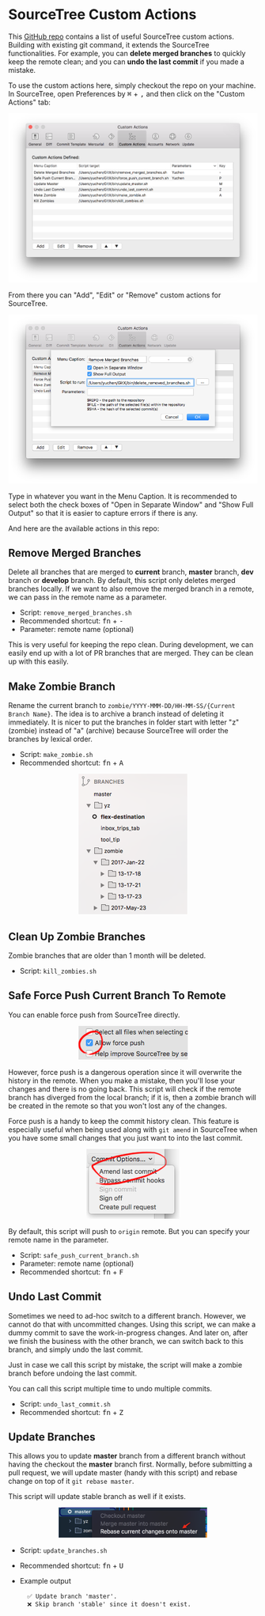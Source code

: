 # SourceTree Custom Actions

This [GitHub repo](https://github.com/yzhong52/SourceTreeX) contains a list of useful SourceTree custom actions. Building with existing git command, it extends the SourceTree functionalities. For example, you can **delete merged branches** to quickly keep the remote clean; and you can **undo the last commit** if you made a mistake. 

To use the custom actions here, simply checkout the repo on your machine. In SourceTree, open Preferences by <kbd>⌘</kbd> + <kbd>,</kbd> and then click on the "Custom Actions" tab:

![](images/custom_actions.png)

From there you can "Add", "Edit" or "Remove" custom actions for SourceTree.

![](images/custom_actions_add.png)

Type in whatever you want in the Menu Caption. It is recommended to select both the check boxes of "Open in Separate Window" and "Show Full Output" so that it is easier to capture errors if there is any. 

And here are the available actions in this repo:

## Remove Merged Branches

Delete all branches that are merged to **current** branch, **master** branch, **dev** branch or **develop** branch. By default, this script only deletes merged branches locally. If we want to also remove the merged branch in a remote, we can pass in the remote name as a parameter.

* Script: `remove_merged_branches.sh`
* Recommended shortcut: <kbd>fn</kbd> + <kbd>-</kbd>
* Parameter: remote name (optional)

This is very useful for keeping the repo clean. During development, we can easily end up with a lot of PR branches that are merged. They can be clean up with this easily. 

## Make Zombie Branch

Rename the current branch to `zombie/YYYY-MMM-DD/HH-MM-SS/{Current Branch Name}`. The idea is to archive a branch instead of deleting it immediately. It is nicer to put the branches in folder start with letter "z" (zombie) instead of "a" (archive) because SourceTree will order the branches by lexical order. 

* Script: `make_zombie.sh`
* Recommended shortcut: <kbd>fn</kbd> + <kbd>A</kbd>

<p align="center">
<img src="images/branches.png"/>
</p>

## Clean Up Zombie Branches

Zombie branches that are older than 1 month will be deleted. 

* Script: `kill_zombies.sh`

## Safe Force Push Current Branch To Remote

You can enable force push from SourceTree directly. 

<p align="center">
<img src="images/force_push.png"/>
</p>


However, force push is a dangerous operation since it will overwrite the history in the remote. When you make a mistake, then you'll lose your changes and there is no going back. This script will check if the remote branch has diverged from the local branch; if it is, then a zombie branch will be created in the remote so that you won't lost any of the changes. 

Force push is a handy to keep the commit history clean. This feature is especially useful when being used along with `git amend` in SourceTree when you have some small changes that you just want to into the last commit. 

<p align="center">
<img src="images/amend.png"/>
</p>


By default, this script will push to `origin` remote. But you can specify your remote name in the parameter. 

* Script: `safe_push_current_branch.sh`
* Parameter: remote name (optional)
* Recommended shortcut: <kbd>fn</kbd> + <kbd>F</kbd>

## Undo Last Commit

Sometimes we need to ad-hoc switch to a different branch. However, we cannot do that with uncommitted changes. Using this script, we can make a dummy commit to save the work-in-progress changes. And later on, after we finish the business with the other branch, we can switch back to this branch, and simply undo the last commit. 

Just in case we call this script by mistake, the script will make a zombie branch before undoing the last commit.

You can call this script multiple time to undo multiple commits.

* Script: `undo_last_commit.sh`
* Recommended shortcut: <kbd>fn</kbd> + <kbd>Z</kbd>

## Update Branches

This allows you to update **master** branch from a different branch without having the checkout the **master** branch first.
Normally, before submitting a pull request, we will update master (handy with this script) and rebase change on top of it `git rebase master`. 

This script will update stable branch as well if it exists. 

<p align="center">
<img src="images/rebase_master.png" width=300/>
</p>


* Script: `update_branches.sh`
* Recommended shortcut: <kbd>fn</kbd> + <kbd>U</kbd>
* Example output

		✅ Update branch 'master'.
		❌ Skip branch 'stable' since it doesn't exist.

